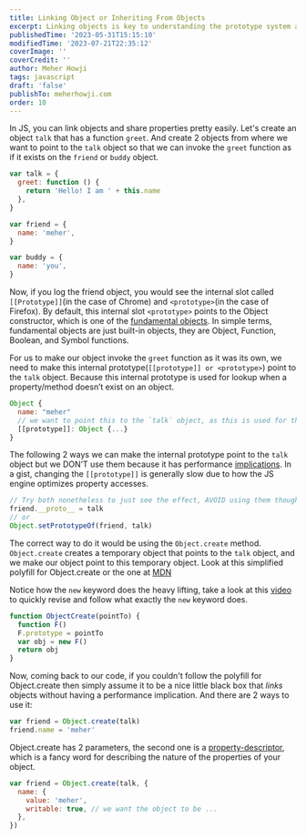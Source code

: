 ```yaml
---
title: Linking Object or Inheriting From Objects
excerpt: Linking objects is key to understanding the prototype system as it leads up to complex patterns involving constructors and subclasses
publishedTime: '2023-05-31T15:15:10'
modifiedTime: '2023-07-21T22:35:12'
coverImage: ''
coverCredit: ''
author: Meher Howji
tags: javascript
draft: 'false'
publishTo: meherhowji.com
order: 10
---
```


In JS, you can link objects and share properties pretty easily. Let's create an object `talk` that has a function `greet`. And create 2 objects from where we want to point to the `talk` object so that we can invoke the `greet` function as if it exists on the `friend` or `buddy` object.

```js
var talk = {
  greet: function () {
    return 'Hello! I am ' + this.name
  },
}

var friend = {
  name: 'meher',
}

var buddy = {
  name: 'you',
}
```

Now, if you log the friend object, you would see the internal slot called `[[Prototype]]`(in the case of Chrome) and `<prototype>`(in the case of Firefox). By default, this internal slot `<prototype>` points to the Object constructor, which is one of the [fundamental objects](https://developer.mozilla.org/en-US/docs/Web/JavaScript/Reference/Global_Objects#fundamental_objects). In simple terms, fundamental objects are just built-in objects, they are Object, Function, Boolean, and Symbol functions.

For us to make our object invoke the `greet` function as it was its own, we need to make this internal prototype(`[[prototype]] or <prototype>`) point to the `talk` object. Because this internal prototype is used for lookup when a property/method doesn’t exist on an object.

```js
Object {
  name: "meher"
  // we want to point this to the `talk` object, as this is used for the lookup
  [[prototype]]: Object {...}
}
```

The following 2 ways we can make the internal prototype point to the `talk` object but we DON’T use them because it has performance [implications](https://developer.mozilla.org/en-US/docs/Web/JavaScript/Reference/Global_Objects/Object/proto). In a gist, changing the `[[prototype]]` is generally slow due to how the JS engine optimizes property accesses.

```js
// Try both nonetheless to just see the effect, AVOID using them though
friend.__proto__ = talk
// or
Object.setPrototypeOf(friend, talk)
```

The correct way to do it would be using the `Object.create` method. `Object.create` creates a temporary object that points to the `talk` object, and we make our object point to this temporary object. Look at this simplified polyfill for Object.create or the one at [MDN](https://developer.mozilla.org/en-US/docs/Web/JavaScript/Reference/Global_Objects/Object/create)

Notice how the `new` keyword does the heavy lifting, take a look at this [video](https://youtu.be/g2XWyfHvjCk) to quickly revise and follow what exactly the `new` keyword does.

```js
function ObjectCreate(pointTo) {
  function F()
  F.prototype = pointTo
  var obj = new F()
  return obj
}
```

Now, coming back to our code, if you couldn't follow the polyfill for Object.create then simply assume it to be a nice little black box that _links_ objects without having a performance implication. And there are 2 ways to use it:

```js title="without property descriptor"
var friend = Object.create(talk)
friend.name = 'meher'
```

Object.create has 2 parameters, the second one is a [property-descriptor](https://developer.mozilla.org/en-US/docs/Web/JavaScript/Reference/Global_Objects/Object/defineProperty), which is a fancy word for describing the nature of the properties of your object.

```js title="with property descriptor"
var friend = Object.create(talk, {
  name: {
    value: 'meher',
    writable: true, // we want the object to be ...
  },
})
```
